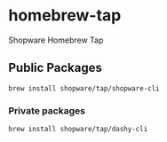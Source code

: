 # homebrew-tap

Shopware Homebrew Tap

## Public Packages

```
brew install shopware/tap/shopware-cli
```

### Private packages

```
brew install shopware/tap/dashy-cli
```

